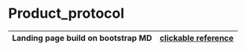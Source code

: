 # Product_protocol
Landing page build on bootstrap MD | [clickable reference](https://romanovskyart.github.io/Product_protocol/)
------------ | -------------
